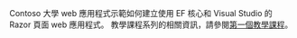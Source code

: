 Contoso 大學 web 應用程式示範如何建立使用 EF 核心和 Visual Studio 的 Razor 頁面 web 應用程式。 教學課程系列的相關資訊，請參閱[第一個教學課程](xref:data/ef-rp/intro)。
